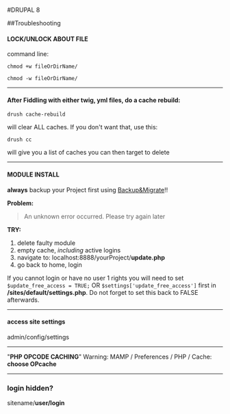 #DRUPAL 8 

##Troubleshooting



#### LOCK/UNLOCK ABOUT FILE
command line:

 ```chmod +w fileOrDirName/```

 ```chmod -w fileOrDirName/```

-------



#### After Fiddling with either twig, yml files, do a cache rebuild:

```dash
drush cache-rebuild
```
will clear ALL caches. If you don't want that, use this:

```dash
drush cc 
```
will give you a list of caches you can then target to delete

------



#### MODULE INSTALL 

**always** backup your Project first using [Backup&Migrate](https://www.drupal.org/project/backup_migrate)!!

**Problem:**

> An unknown error occurred. Please try again later

**TRY:**

1. delete faulty module
1. empty cache, _including_ active logins 
1. navigate to: localhost:8888/yourProject/**update.php**
1. go back to home, login

If you cannot login or have no user 1 rights you will need to set ```$update_free_access = TRUE;``` OR ```$settings['update_free_access']``` first in **/sites/default/settings.php**. Do not forget to set this back to FALSE afterwards.



------

#### access site settings

admin/config/settings

-------

"**PHP OPCODE CACHING**" Warning:
MAMP / Preferences / PHP / Cache: **choose OPcache** 

-------

### login hidden?

sitename/**user/login**

